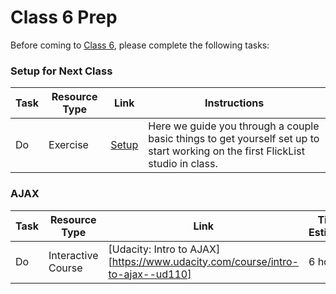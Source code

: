 
# Class 6 Prep

Before coming to [Class 6](../class6), please complete the following tasks:

### Setup for Next Class
Task | Resource Type | Link | Instructions
|----|---------------|------|-------------|
Do | Exercise | [Setup](../exercises/setup) | Here we guide you through a couple basic things to get yourself set up to start working on the first FlickList studio in class.


### AJAX
Task | Resource Type | Link | Time Estimate | Instructions
-----|---------------|------|---------------|--------------
Do   | Interactive Course | [Udacity: Intro to AJAX][https://www.udacity.com/course/intro-to-ajax--ud110] | 6 hours |

